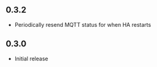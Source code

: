 <!-- https://developers.home-assistant.io/docs/add-ons/presentation#keeping-a-changelog -->

## 0.3.2

- Periodically resend MQTT status for when HA restarts 

## 0.3.0

- Initial release
